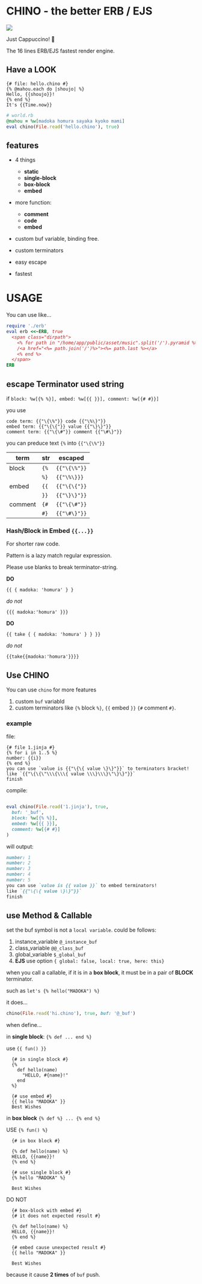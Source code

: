 # CHINO - the better ERB / EJS

<img src="https://media3.giphy.com/media/qTeLrzpDZBY2c/giphy.gif"/>

Just Cappuccino! 🍉

The 16 lines ERB/EJS fastest render engine.

## Have a LOOK

```jinja
{# file: hello.chino #}
{% @mahou.each do |shoujo| %}
Hello, {{shoujo}}!
{% end %}
It's {{Time.now}}
```

```ruby
# world.rb
@mahou = %w[madoka homura sayaka kyoko mami]
eval chino(File.read('hello.chino'), true)
```

## features

- 4 things
  - __static__
  - __single-block__
  - __box-block__
  - __embed__

- more function:
  - __comment__
  - __code__
  - __embed__

- custom buf variable, binding free.

- custom terminators

- easy escape

- fastest

# USAGE
You can use like...
```ruby
require './erb'
eval erb <<~ERB, true
  <span class="dirpath">
    <% for path in "/home/app/public/asset/music".split('/').pyramid %>
    /<a href="<%= path.join('/')%>"><%= path.last %></a>
    <% end %>
  </span>
ERB
```

## escape Terminator used string

if `block: %w[{% %}], embed: %w[{{ }}], comment: %w[{# #}}]`

you use

```jinja
code term: {{"\{\%"}} code {{"\%\}"}}
embed term: {{"\{\{"}} value {{"\}\}"}}
comment term: {{"\{\#"}} comment {{"\#\}"}}
```

you can preduce text `{%` into `{{"\{\%"}}`

| term  | str | escaped |
| - | - | - |
| block | `{%` | `{{"\{\%"}}` |
| | `%}` | `{{"\%\}}}` |
| embed | `{{` | `{{"\{\{"}}` |
|  | `}}` | `{{"\}\}"}}` |
| comment | `{#` | `{{"\{\#"}}` |
| | `#}` | `{{"\#\}"}}` |

### Hash/Block in Embed `{{...}}`

For shorter raw code.

Pattern is a lazy match regular expression.

Please use blanks to break terminator-string.

__DO__

```jinja
{{ { madoka: 'homura' } }
```

_do not_

```jinja
{{{ madoka:'homura' }}}
```

__DO__

```jinja
{{ take { { madoka: 'homura' } } }}
```

_do not_

```jinja
{{take{{madoka:'homura'}}}}
```

## Use CHINO

You can use `chino` for more features
1. custom `buf` variabld
2. custom terminators like `{%` block `%}`, `{{` embed `}}`
  `{#` comment `#}`.

### example

file:

```jinja
{# file 1.jinja #}
{% for i in 1..5 %}
number: {{i}}
{% end %}
you can use `value is {{"\{\{ value \}\}"}}` to terminators bracket!
like `{{"\{\{\"\\\{\\\{ value \\\}\\\}\"\}\}"}}`
finish
```
compile:

```ruby

eval chino(File.read('1.jinja'), true,
  buf: '_buf',
  block: %w[{% %}],
  embed: %w[{{ }}],
  comment: %w[{# #}]
)
```

will output:

```markdown
number: 1
number: 2
number: 3
number: 4
number: 5
you can use `value is {{ value }}` to embed terminators!
like `{{"\{\{ value \}\}"}}`
finish
```

## use Method & Callable
set the buf symbol is not a `local variable`.
could be follows:
1. instance_variable `@_instance_buf`
2. class_variable `@@_class_buf`
3. global_variable `$_global_buf`
4. __EJS__ use option `{ global: false, local: true, here: this}`

when you call a callable, if it is in a __box block__,
it must be in a pair of __BLOCK__ terminator.

such as `let's {% hello("MADOKA") %}`

it does...

```ruby
chino(File.read('hi.chino'), true, buf: '@_buf')
```

when define...

in __single block__: `{% def ... end %}`

use `{{ fun() }}`

```jinja
  {# in single block #}
  {%
    def hello(name)
      "HELLO, #{name}!"
    end
  %}

  {# use embed #}
  {{ hello "MADOKA" }}
  Best Wishes
```

in __box block__ `{% def %} ... {% end %}`

USE `{% fun() %}`

```jinja
  {# in box block #}

  {% def hello(name) %}
  HELLO, {{name}}!
  {% end %}

  {# use single block #}
  {% hello "MADOKA" %}

  Best Wishes
```

DO NOT

```jinja
  {# box-block with embed #}
  {# it does not expected result #}

  {% def hello(name) %}
  HELLO, {{name}}!
  {% end %}

  {# embed cause unexpected result #}
  {{ hello "MADOKA" }}

  Best Wishes
```

because it cause __2 times__ of `buf` push.
